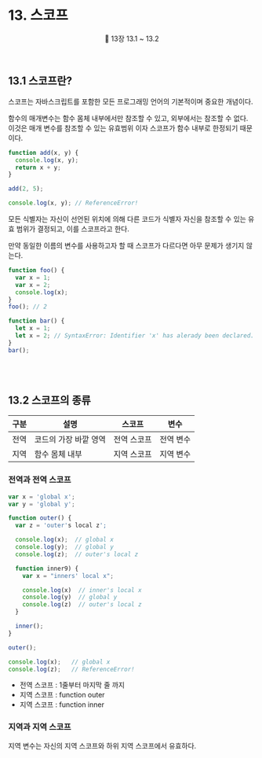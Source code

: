 # 13. 스코프

<p align='center'>
📕 13장 13.1 ~ 13.2
</p><br />

## 13.1 스코프란?

스코프는 자바스크립트를 포함한 모든 프로그래밍 언어의 기본적이며 중요한 개념이다.

함수의 매개변수는 함수 몸체 내부에서만 참조할 수 있고, 외부에서는 참조할 수 없다. 이것은 매개 변수를 참조할 수 있는 유효범위 이자 스코프가 함수 내부로 한정되기 때문이다.

```js
function add(x, y) {
  console.log(x, y);
  return x + y;
}

add(2, 5);

console.log(x, y); // ReferenceError!
```

모든 식별자는 자신이 선언된 위치에 의해 다른 코드가 식별자 자신을 참조할 수 있는 유효 범위가 결정되고, 이를 스코프라고 한다.

만약 동일한 이름의 변수를 사용하고자 할 때 스코프가 다르다면 아무 문제가 생기지 않는다.

```js
function foo() {
  var x = 1;
  var x = 2;
  console.log(x);
}
foo(); // 2
```

```js
function bar() {
  let x = 1;
  let x = 2; // SyntaxError: Identifier 'x' has alerady been declared.
}
bar();
```

<br /><br />

## 13.2 스코프의 종류

| 구분 | 설명                  | 스코프      | 변수      |
| ---- | --------------------- | ----------- | --------- |
| 전역 | 코드의 가장 바깥 영역 | 전역 스코프 | 전역 변수 |
| 지역 | 함수 몸체 내부        | 지역 스코프 | 지역 변수 |

### 전역과 전역 스코프

```js
var x = 'global x';
var y = 'global y';

function outer() {
  var z = 'outer's local z';

  console.log(x);  // global x
  console.log(y);  // global y
  console.log(z);  // outer's local z

  function inner9) {
    var x = "inners' local x";

    console.log(x)  // inner's local x
    console.log(y)  // global y
    console.log(z)  // outer's local z
  }

  inner();
}

outer();

console.log(x);   // global x
console.log(z);   // ReferenceError!
```

- 전역 스코프 : 1줄부터 마지막 줄 까지
- 지역 스코프 : function outer
- 지역 스코프 : function inner

### 지역과 지역 스코프

지역 변수는 자신의 지역 스코프와 하위 지역 스코프에서 유효하다.

